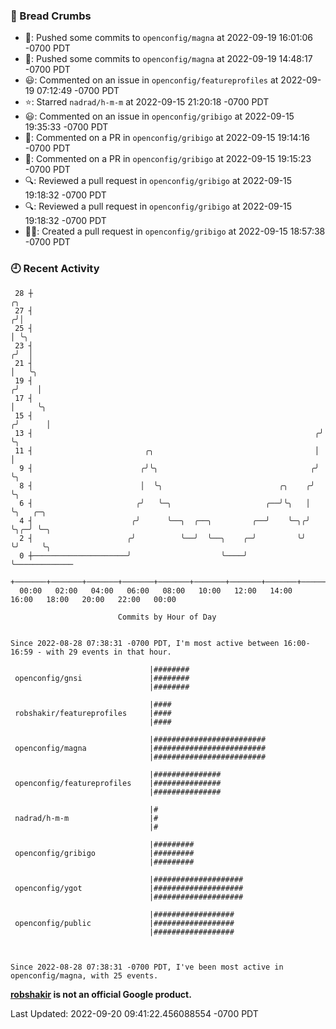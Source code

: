 ### 🍞 Bread Crumbs

 * 🚢: Pushed some commits to `openconfig/magna` at 2022-09-19 16:01:06 -0700 PDT
 * 🚢: Pushed some commits to `openconfig/magna` at 2022-09-19 14:48:17 -0700 PDT
 * 😃: Commented on an issue in `openconfig/featureprofiles` at 2022-09-19 07:12:49 -0700 PDT
 * ⭐️: Starred `nadrad/h-m-m` at 2022-09-15 21:20:18 -0700 PDT
 * 😃: Commented on an issue in `openconfig/gribigo` at 2022-09-15 19:35:33 -0700 PDT
 * 💬: Commented on a PR in  `openconfig/gribigo` at 2022-09-15 19:14:16 -0700 PDT
 * 💬: Commented on a PR in  `openconfig/gribigo` at 2022-09-15 19:15:23 -0700 PDT
 * 🔍: Reviewed a pull request in  `openconfig/gribigo` at 2022-09-15 19:18:32 -0700 PDT
 * 🔍: Reviewed a pull request in  `openconfig/gribigo` at 2022-09-15 19:18:32 -0700 PDT
 * ✍🏼: Created a pull request in `openconfig/gribigo` at 2022-09-15 18:57:38 -0700 PDT

### 🕘 Recent Activity
```
 28 ┼                                                                    ╭╮
 27 ┤                                                                   ╭╯│
 25 ┤                                                                   │ ╰╮
 23 ┤                                                                  ╭╯  │
 21 ┤                                                                  │   ╰╮
 19 ┤                                                                 ╭╯    │
 17 ┤                                                                 │     ╰╮
 15 ┤                                                                ╭╯      │
 13 ┤                                                               ╭╯       ╰╮
 11 ┤                         ╭╮                                    │         │
  9 ┤                        ╭╯╰╮                                  ╭╯         ╰╮
  8 ┤                        │  ╰╮                          ╭╮    ╭╯           ╰╮
  6 ┤                       ╭╯   ╰─╮                     ╭──╯╰╮   │             ╰╮   ╭─╮
  4 ┤                      ╭╯      ╰──╮  ╭──╮         ╭──╯    ╰─╮╭╯              ╰╮╭─╯ ╰─╮
  2 ┤                     ╭╯          ╰──╯  ╰──╮    ╭─╯         ╰╯                ╰╯     ╰╮
  0 ┼─────────────────────╯                    ╰────╯                                     ╰─────────────
    +───────+───────+───────+───────+───────+───────+───────+───────+───────+───────+───────+───────+────
  00:00   02:00   04:00   06:00   08:00   10:00   12:00   14:00   16:00   18:00   20:00   22:00   00:00   

						Commits by Hour of Day


Since 2022-08-28 07:38:31 -0700 PDT, I'm most active between 16:00-16:59 - with 29 events in that hour.

```



```
                               |########
 openconfig/gnsi               |########
                               |########

                               |####
 robshakir/featureprofiles     |####
                               |####

                               |#########################
 openconfig/magna              |#########################
                               |#########################

                               |###############
 openconfig/featureprofiles    |###############
                               |###############

                               |#
 nadrad/h-m-m                  |#
                               |#

                               |#########
 openconfig/gribigo            |#########
                               |#########

                               |####################
 openconfig/ygot               |####################
                               |####################

                               |##################
 openconfig/public             |##################
                               |##################



Since 2022-08-28 07:38:31 -0700 PDT, I've been most active in openconfig/magna, with 25 events.

```
**[robshakir](mailto:robjs@google.com) is not an official Google product.**  


Last Updated: 2022-09-20 09:41:22.456088554 -0700 PDT
